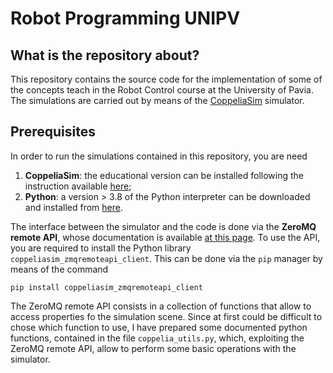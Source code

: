 # Robot Programming UNIPV
## What is the repository about?
This repository contains the source code for the implementation of some of the concepts teach in the Robot Control course at the University of Pavia. The simulations are carried out by means of the [CoppeliaSim](https://www.coppeliarobotics.com/) simulator. 

## Prerequisites 
In order to run the simulations contained in this repository, you are need 
1. **CoppeliaSim**: the educational version can be installed following the instruction available [here](https://www.coppeliarobotics.com/);
2. **Python**:  a version > 3.8 of the Python interpreter can be downloaded and installed from [here](https://www.python.org/).

The interface between the simulator and the code is done via the **ZeroMQ remote API**, whose documentation is available [at this page](https://manual.coppeliarobotics.com/en/zmqRemoteApiOverview.htm). To use the API, you are required to install the Python library `coppeliasim_zmqremoteapi_client`. This can be done via the `pip` manager by means of the command
```
pip install coppeliasim_zmqremoteapi_client
```
The ZeroMQ remote API consists in a collection of functions that allow to access properties fo the simulation scene. Since at first could be difficult to chose which function to use, I have prepared some documented python functions, contained in the file `coppelia_utils.py`, which, exploiting the ZeroMQ remote API, allow to perform some basic operations with the simulator.  



